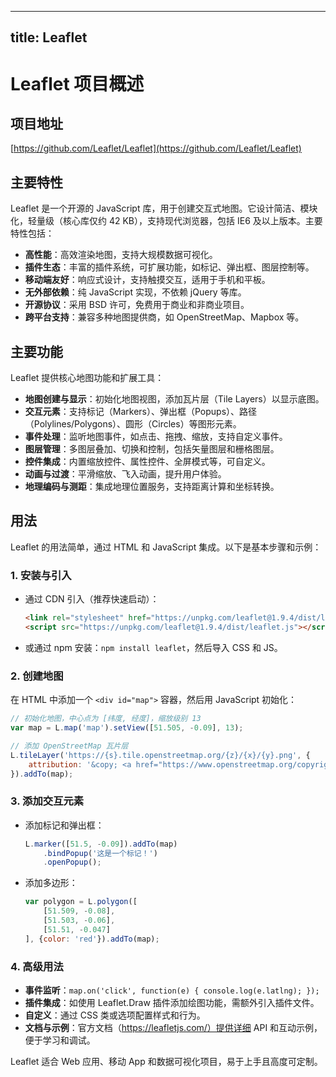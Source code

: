 
---
title: Leaflet
---

# Leaflet 项目概述

## 项目地址
[https://github.com/Leaflet/Leaflet](https://github.com/Leaflet/Leaflet)

## 主要特性
Leaflet 是一个开源的 JavaScript 库，用于创建交互式地图。它设计简洁、模块化，轻量级（核心库仅约 42 KB），支持现代浏览器，包括 IE6 及以上版本。主要特性包括：
- **高性能**：高效渲染地图，支持大规模数据可视化。
- **插件生态**：丰富的插件系统，可扩展功能，如标记、弹出框、图层控制等。
- **移动端友好**：响应式设计，支持触摸交互，适用于手机和平板。
- **无外部依赖**：纯 JavaScript 实现，不依赖 jQuery 等库。
- **开源协议**：采用 BSD 许可，免费用于商业和非商业项目。
- **跨平台支持**：兼容多种地图提供商，如 OpenStreetMap、Mapbox 等。

## 主要功能
Leaflet 提供核心地图功能和扩展工具：
- **地图创建与显示**：初始化地图视图，添加瓦片层（Tile Layers）以显示底图。
- **交互元素**：支持标记（Markers）、弹出框（Popups）、路径（Polylines/Polygons）、圆形（Circles）等图形元素。
- **事件处理**：监听地图事件，如点击、拖拽、缩放，支持自定义事件。
- **图层管理**：多图层叠加、切换和控制，包括矢量图层和栅格图层。
- **控件集成**：内置缩放控件、属性控件、全屏模式等，可自定义。
- **动画与过渡**：平滑缩放、飞入动画，提升用户体验。
- **地理编码与测距**：集成地理位置服务，支持距离计算和坐标转换。

## 用法
Leaflet 的用法简单，通过 HTML 和 JavaScript 集成。以下是基本步骤和示例：

### 1. 安装与引入
- 通过 CDN 引入（推荐快速启动）：
  ```html
  <link rel="stylesheet" href="https://unpkg.com/leaflet@1.9.4/dist/leaflet.css" />
  <script src="https://unpkg.com/leaflet@1.9.4/dist/leaflet.js"></script>
  ```
- 或通过 npm 安装：`npm install leaflet`，然后导入 CSS 和 JS。

### 2. 创建地图
在 HTML 中添加一个 `<div id="map">` 容器，然后用 JavaScript 初始化：
```javascript
// 初始化地图，中心点为 [纬度, 经度]，缩放级别 13
var map = L.map('map').setView([51.505, -0.09], 13);

// 添加 OpenStreetMap 瓦片层
L.tileLayer('https://{s}.tile.openstreetmap.org/{z}/{x}/{y}.png', {
    attribution: '&copy; <a href="https://www.openstreetmap.org/copyright">OpenStreetMap</a> contributors'
}).addTo(map);
```

### 3. 添加交互元素
- 添加标记和弹出框：
  ```javascript
  L.marker([51.5, -0.09]).addTo(map)
      .bindPopup('这是一个标记！')
      .openPopup();
  ```
- 添加多边形：
  ```javascript
  var polygon = L.polygon([
      [51.509, -0.08],
      [51.503, -0.06],
      [51.51, -0.047]
  ], {color: 'red'}).addTo(map);
  ```

### 4. 高级用法
- **事件监听**：`map.on('click', function(e) { console.log(e.latlng); });`
- **插件集成**：如使用 Leaflet.Draw 插件添加绘图功能，需额外引入插件文件。
- **自定义**：通过 CSS 类或选项配置样式和行为。
- **文档与示例**：官方文档（https://leafletjs.com/）提供详细 API 和互动示例，便于学习和调试。

Leaflet 适合 Web 应用、移动 App 和数据可视化项目，易于上手且高度可定制。